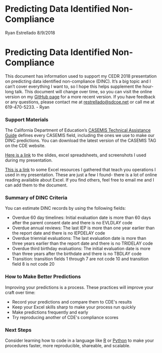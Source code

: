 Predicting Data Identified Non-Compliance
================
Ryan Estrellado
8/9/2018

Predicting Data Identified Non-Compliance
=========================================

This document has information used to support my CEDR 2018 presentation on predicting data identified non-compliance (DINC). It’s a big topic and I can’t cover everything I want to, so I hope this helps supplement the hour-long talk. This document will change over time, so you can visit the online version on my [GitHub page](https://github.com/restrellado/excel_resources/blob/master/one_page_handout.md) for a more recent version. If you have feedback or any questions, please contact me at <restrellado@sdcoe.net> or call me at 619-470-5233. - Ryan

### Support Materials

The California Department of Education’s [CASEMIS Technical Assistance Guide](https://www.cde.ca.gov/sp/se/ds/documents/dec2017casemistag.doc) defines every CASEMIS field, including the ones we use to make our DINC predictions. You can download the latest version of the CASEMIS TAG on the CDE website.

[Here is a link](https://www.dropbox.com/sh/0autz417lgoqbk0/AACuVFYObgf2bBYUe1tkyQjva?dl=0) to the slides, excel spreadsheets, and screenshots I used during my presentation.

[This is a link](https://github.com/restrellado/excel_resources/blob/master/excel_resources.md) to some Excel resources I gathered that teach you operations I used in my presentation. These are just a few I found- there is a lot of online reading available about Excel. If you find others, feel free to email me and I can add them to the document.

### Summary of DINC Criteria

You can estimate DINC records by using the following fields:

-   Overdue 60 day timelines: Initial evaluation date is more than 60 days after the parent consent date and there is no EVLDLAY code
-   Overdue annual reviews: The last IEP is more than one year earlier than the report date and there is no IEPDELAY code
-   Overdue triennial evaluations: The last evaluation date is more than three years earlier than the report date and there is no TRIDELAY code
-   Overdue third birthday evaluations: The initial evaluation date is more than three years after the birthdate and there is no TBDLAY code
-   Transition: transition fields 1 through 7 are not code 10 and transition field 8 is not code 20

### How to Make Better Predictions

Improving your predictions is a process. These practices will improve your craft over time:

-   Record your predictions and compare them to CDE's results
-   Keep your Excel skills sharp to make your process run quickly
-   Make predictions frequently and early
-   Try reproducing another of CDE's compliance scores

### Next Steps

Consider learning how to code in a language like [R](https://www.r-project.org/about.html) or [Python](https://www.python.org/) to make your procedures faster, more reproducible, shareable, and scalable.
